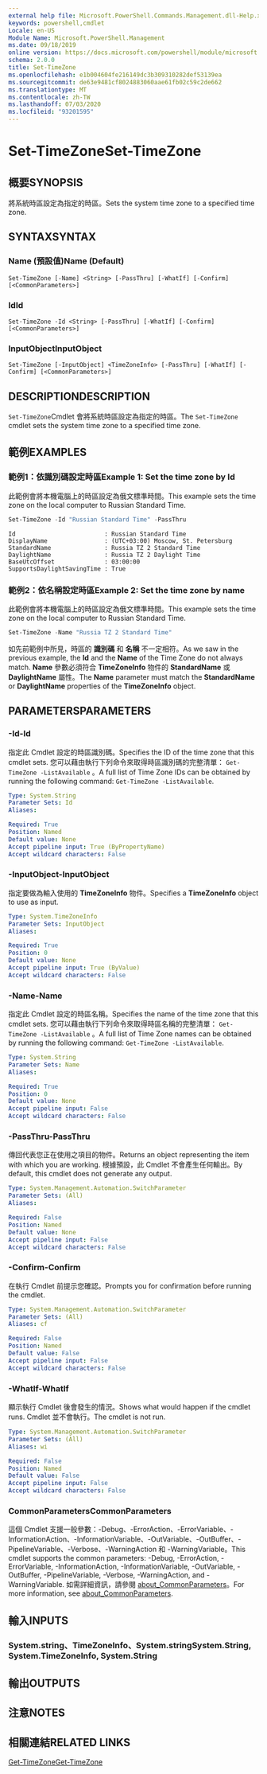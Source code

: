 ```yaml
---
external help file: Microsoft.PowerShell.Commands.Management.dll-Help.xml
keywords: powershell,cmdlet
Locale: en-US
Module Name: Microsoft.PowerShell.Management
ms.date: 09/18/2019
online version: https://docs.microsoft.com/powershell/module/microsoft.powershell.management/set-timezone?view=powershell-7&WT.mc_id=ps-gethelp
schema: 2.0.0
title: Set-TimeZone
ms.openlocfilehash: e1b004604fe216149dc3b309310282def53139ea
ms.sourcegitcommit: de63e9481cf8024883060aae61fb02c59c2de662
ms.translationtype: MT
ms.contentlocale: zh-TW
ms.lasthandoff: 07/03/2020
ms.locfileid: "93201595"
---
```

# <span data-ttu-id="1d836-103">Set-TimeZone</span><span class="sxs-lookup"><span data-stu-id="1d836-103">Set-TimeZone</span></span>

## <span data-ttu-id="1d836-104">概要</span><span class="sxs-lookup"><span data-stu-id="1d836-104">SYNOPSIS</span></span>
<span data-ttu-id="1d836-105">將系統時區設定為指定的時區。</span><span class="sxs-lookup"><span data-stu-id="1d836-105">Sets the system time zone to a specified time zone.</span></span>

## <span data-ttu-id="1d836-106">SYNTAX</span><span class="sxs-lookup"><span data-stu-id="1d836-106">SYNTAX</span></span>

### <span data-ttu-id="1d836-107">Name (預設值)</span><span class="sxs-lookup"><span data-stu-id="1d836-107">Name (Default)</span></span>

```
Set-TimeZone [-Name] <String> [-PassThru] [-WhatIf] [-Confirm] [<CommonParameters>]
```

### <span data-ttu-id="1d836-108">Id</span><span class="sxs-lookup"><span data-stu-id="1d836-108">Id</span></span>

```
Set-TimeZone -Id <String> [-PassThru] [-WhatIf] [-Confirm] [<CommonParameters>]
```

### <span data-ttu-id="1d836-109">InputObject</span><span class="sxs-lookup"><span data-stu-id="1d836-109">InputObject</span></span>

```
Set-TimeZone [-InputObject] <TimeZoneInfo> [-PassThru] [-WhatIf] [-Confirm] [<CommonParameters>]
```

## <span data-ttu-id="1d836-110">DESCRIPTION</span><span class="sxs-lookup"><span data-stu-id="1d836-110">DESCRIPTION</span></span>

<span data-ttu-id="1d836-111">`Set-TimeZone`Cmdlet 會將系統時區設定為指定的時區。</span><span class="sxs-lookup"><span data-stu-id="1d836-111">The `Set-TimeZone` cmdlet sets the system time zone to a specified time zone.</span></span>

## <span data-ttu-id="1d836-112">範例</span><span class="sxs-lookup"><span data-stu-id="1d836-112">EXAMPLES</span></span>

### <span data-ttu-id="1d836-113">範例1：依識別碼設定時區</span><span class="sxs-lookup"><span data-stu-id="1d836-113">Example 1: Set the time zone by Id</span></span>

<span data-ttu-id="1d836-114">此範例會將本機電腦上的時區設定為俄文標準時間。</span><span class="sxs-lookup"><span data-stu-id="1d836-114">This example sets the time zone on the local computer to Russian Standard Time.</span></span>

```powershell
Set-TimeZone -Id "Russian Standard Time" -PassThru
```

```Output
Id                         : Russian Standard Time
DisplayName                : (UTC+03:00) Moscow, St. Petersburg
StandardName               : Russia TZ 2 Standard Time
DaylightName               : Russia TZ 2 Daylight Time
BaseUtcOffset              : 03:00:00
SupportsDaylightSavingTime : True
```

### <span data-ttu-id="1d836-115">範例2：依名稱設定時區</span><span class="sxs-lookup"><span data-stu-id="1d836-115">Example 2: Set the time zone by name</span></span>

<span data-ttu-id="1d836-116">此範例會將本機電腦上的時區設定為俄文標準時間。</span><span class="sxs-lookup"><span data-stu-id="1d836-116">This example sets the time zone on the local computer to Russian Standard Time.</span></span>

```powershell
Set-TimeZone -Name "Russia TZ 2 Standard Time"
```

<span data-ttu-id="1d836-117">如先前範例中所見，時區的 **識別碼** 和 **名稱** 不一定相符。</span><span class="sxs-lookup"><span data-stu-id="1d836-117">As we saw in the previous example, the **Id** and the **Name** of the Time Zone do not always match.</span></span>
<span data-ttu-id="1d836-118">**Name** 參數必須符合 **TimeZoneInfo** 物件的 **StandardName** 或 **DaylightName** 屬性。</span><span class="sxs-lookup"><span data-stu-id="1d836-118">The **Name** parameter must match the **StandardName** or **DaylightName** properties of the **TimeZoneInfo** object.</span></span>

## <span data-ttu-id="1d836-119">PARAMETERS</span><span class="sxs-lookup"><span data-stu-id="1d836-119">PARAMETERS</span></span>

### <span data-ttu-id="1d836-120">-Id</span><span class="sxs-lookup"><span data-stu-id="1d836-120">-Id</span></span>

<span data-ttu-id="1d836-121">指定此 Cmdlet 設定的時區識別碼。</span><span class="sxs-lookup"><span data-stu-id="1d836-121">Specifies the ID of the time zone that this cmdlet sets.</span></span> <span data-ttu-id="1d836-122">您可以藉由執行下列命令來取得時區識別碼的完整清單： `Get-TimeZone -ListAvailable` 。</span><span class="sxs-lookup"><span data-stu-id="1d836-122">A full list of Time Zone IDs can be obtained by running the following command: `Get-TimeZone -ListAvailable`.</span></span>

```yaml
Type: System.String
Parameter Sets: Id
Aliases:

Required: True
Position: Named
Default value: None
Accept pipeline input: True (ByPropertyName)
Accept wildcard characters: False
```

### <span data-ttu-id="1d836-123">-InputObject</span><span class="sxs-lookup"><span data-stu-id="1d836-123">-InputObject</span></span>

<span data-ttu-id="1d836-124">指定要做為輸入使用的 **TimeZoneInfo** 物件。</span><span class="sxs-lookup"><span data-stu-id="1d836-124">Specifies a **TimeZoneInfo** object to use as input.</span></span>

```yaml
Type: System.TimeZoneInfo
Parameter Sets: InputObject
Aliases:

Required: True
Position: 0
Default value: None
Accept pipeline input: True (ByValue)
Accept wildcard characters: False
```

### <span data-ttu-id="1d836-125">-Name</span><span class="sxs-lookup"><span data-stu-id="1d836-125">-Name</span></span>

<span data-ttu-id="1d836-126">指定此 Cmdlet 設定的時區名稱。</span><span class="sxs-lookup"><span data-stu-id="1d836-126">Specifies the name of the time zone that this cmdlet sets.</span></span> <span data-ttu-id="1d836-127">您可以藉由執行下列命令來取得時區名稱的完整清單： `Get-TimeZone -ListAvailable` 。</span><span class="sxs-lookup"><span data-stu-id="1d836-127">A full list of Time Zone names can be obtained by running the following command: `Get-TimeZone -ListAvailable`.</span></span>

```yaml
Type: System.String
Parameter Sets: Name
Aliases:

Required: True
Position: 0
Default value: None
Accept pipeline input: False
Accept wildcard characters: False
```

### <span data-ttu-id="1d836-128">-PassThru</span><span class="sxs-lookup"><span data-stu-id="1d836-128">-PassThru</span></span>

<span data-ttu-id="1d836-129">傳回代表您正在使用之項目的物件。</span><span class="sxs-lookup"><span data-stu-id="1d836-129">Returns an object representing the item with which you are working.</span></span> <span data-ttu-id="1d836-130">根據預設，此 Cmdlet 不會產生任何輸出。</span><span class="sxs-lookup"><span data-stu-id="1d836-130">By default, this cmdlet does not generate any output.</span></span>

```yaml
Type: System.Management.Automation.SwitchParameter
Parameter Sets: (All)
Aliases:

Required: False
Position: Named
Default value: None
Accept pipeline input: False
Accept wildcard characters: False
```

### <span data-ttu-id="1d836-131">-Confirm</span><span class="sxs-lookup"><span data-stu-id="1d836-131">-Confirm</span></span>

<span data-ttu-id="1d836-132">在執行 Cmdlet 前提示您確認。</span><span class="sxs-lookup"><span data-stu-id="1d836-132">Prompts you for confirmation before running the cmdlet.</span></span>

```yaml
Type: System.Management.Automation.SwitchParameter
Parameter Sets: (All)
Aliases: cf

Required: False
Position: Named
Default value: False
Accept pipeline input: False
Accept wildcard characters: False
```

### <span data-ttu-id="1d836-133">-WhatIf</span><span class="sxs-lookup"><span data-stu-id="1d836-133">-WhatIf</span></span>

<span data-ttu-id="1d836-134">顯示執行 Cmdlet 後會發生的情況。</span><span class="sxs-lookup"><span data-stu-id="1d836-134">Shows what would happen if the cmdlet runs.</span></span> <span data-ttu-id="1d836-135">Cmdlet 並不會執行。</span><span class="sxs-lookup"><span data-stu-id="1d836-135">The cmdlet is not run.</span></span>

```yaml
Type: System.Management.Automation.SwitchParameter
Parameter Sets: (All)
Aliases: wi

Required: False
Position: Named
Default value: False
Accept pipeline input: False
Accept wildcard characters: False
```

### <span data-ttu-id="1d836-136">CommonParameters</span><span class="sxs-lookup"><span data-stu-id="1d836-136">CommonParameters</span></span>

<span data-ttu-id="1d836-137">這個 Cmdlet 支援一般參數：-Debug、-ErrorAction、-ErrorVariable、-InformationAction、-InformationVariable、-OutVariable、-OutBuffer、-PipelineVariable、-Verbose、-WarningAction 和 -WarningVariable。</span><span class="sxs-lookup"><span data-stu-id="1d836-137">This cmdlet supports the common parameters: -Debug, -ErrorAction, -ErrorVariable, -InformationAction, -InformationVariable, -OutVariable, -OutBuffer, -PipelineVariable, -Verbose, -WarningAction, and -WarningVariable.</span></span> <span data-ttu-id="1d836-138">如需詳細資訊，請參閱 [about_CommonParameters](https://go.microsoft.com/fwlink/?LinkID=113216)。</span><span class="sxs-lookup"><span data-stu-id="1d836-138">For more information, see [about_CommonParameters](https://go.microsoft.com/fwlink/?LinkID=113216).</span></span>

## <span data-ttu-id="1d836-139">輸入</span><span class="sxs-lookup"><span data-stu-id="1d836-139">INPUTS</span></span>

### <span data-ttu-id="1d836-140">System.string、TimeZoneInfo、System.string</span><span class="sxs-lookup"><span data-stu-id="1d836-140">System.String, System.TimeZoneInfo, System.String</span></span>

## <span data-ttu-id="1d836-141">輸出</span><span class="sxs-lookup"><span data-stu-id="1d836-141">OUTPUTS</span></span>

## <span data-ttu-id="1d836-142">注意</span><span class="sxs-lookup"><span data-stu-id="1d836-142">NOTES</span></span>

## <span data-ttu-id="1d836-143">相關連結</span><span class="sxs-lookup"><span data-stu-id="1d836-143">RELATED LINKS</span></span>

[<span data-ttu-id="1d836-144">Get-TimeZone</span><span class="sxs-lookup"><span data-stu-id="1d836-144">Get-TimeZone</span></span>](Get-TimeZone.md)
